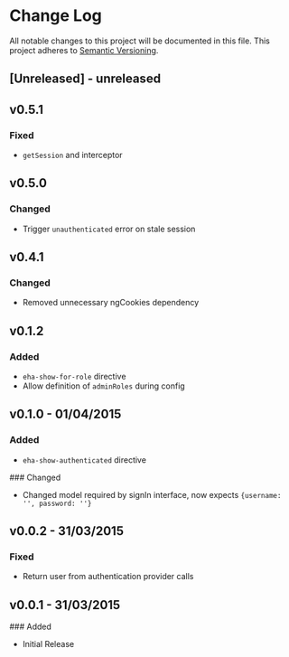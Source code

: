 # Change Log
All notable changes to this project will be documented in this file.
This project adheres to [Semantic Versioning](http://semver.org/).

## [Unreleased] - unreleased

## v0.5.1

### Fixed
- `getSession` and interceptor

## v0.5.0

### Changed
- Trigger `unauthenticated` error on stale session

## v0.4.1

### Changed
- Removed unnecessary  ngCookies dependency

## v0.1.2

### Added 
- `eha-show-for-role` directive
- Allow definition of `adminRoles` during config

## v0.1.0 - 01/04/2015

### Added
- `eha-show-authenticated` directive

### Changed
- Changed model required by signIn interface, now expects `{username: '', password: ''}`

## v0.0.2 - 31/03/2015

### Fixed
- Return user from authentication provider calls

## v0.0.1 - 31/03/2015

### Added
- Initial Release
